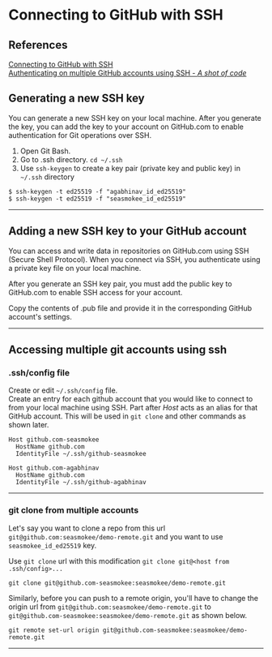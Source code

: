 # Connecting to GitHub with SSH

## References
[Connecting to GitHub with SSH](https://docs.github.com/en/authentication/connecting-to-github-with-ssh)\
[Authenticating on multiple GitHub accounts using SSH - _A shot of code_](https://youtu.be/N2hMGEeYR7c)

## Generating a new SSH key

You can generate a new SSH key on your local machine. After you generate the key, you can add the key to your account on GitHub.com to enable authentication for Git operations over SSH.

1. Open Git Bash.
2. Go to .ssh directory. `cd ~/.ssh`
3. Use `ssh-keygen` to create a key pair (private key and public key) in `~/.ssh` directory

```
$ ssh-keygen -t ed25519 -f "agabhinav_id_ed25519"
$ ssh-keygen -t ed25519 -f "seasmokee_id_ed25519"
```

---
## Adding a new SSH key to your GitHub account

You can access and write data in repositories on GitHub.com using SSH (Secure Shell Protocol). When you connect via SSH, you authenticate using a private key file on your local machine.

After you generate an SSH key pair, you must add the public key to GitHub.com to enable SSH access for your account.

Copy the contents of .pub file and provide it in the corresponding GitHub account's settings.

---

## Accessing multiple git accounts using ssh

### .ssh/config file
Create or edit `~/.ssh/config` file.\
Create an entry for each github account that you would like to connect to from your local machine using SSH. Part after _Host_ acts as an alias for that GitHub account. This will be used in `git clone` and other commands as shown later.

```
Host github.com-seasmokee
  HostName github.com
  IdentityFile ~/.ssh/github-seasmokee

Host github.com-agabhinav
  HostName github.com
  IdentityFile ~/.ssh/github-agabhinav
```

---

### git clone from multiple accounts
Let's say you want to clone a repo from this url `git@github.com:seasmokee/demo-remote.git` and you want to use `seasmokee_id_ed25519` key.

Use `git clone` url with this modification `git clone git@<host from .ssh/config>...`
```
git clone git@github.com-seasmokee:seasmokee/demo-remote.git
```
Similarly, before you can push to a remote origin, you'll have to change the origin url from `git@github.com:seasmokee/demo-remote.git` to `git@github.com-seasmokee:seasmokee/demo-remote.git` as shown below.

```
git remote set-url origin git@github.com-seasmokee:seasmokee/demo-remote.git
```
---

